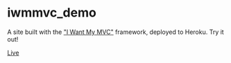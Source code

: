 # iwmmvc_demo

A site built with the ["I Want My MVC"](https://github.com/lorenkp/i_want_my_mvc) framework, deployed to Heroku. Try it out!

[Live](https://i-want-my-mvc.herokuapp.com)

